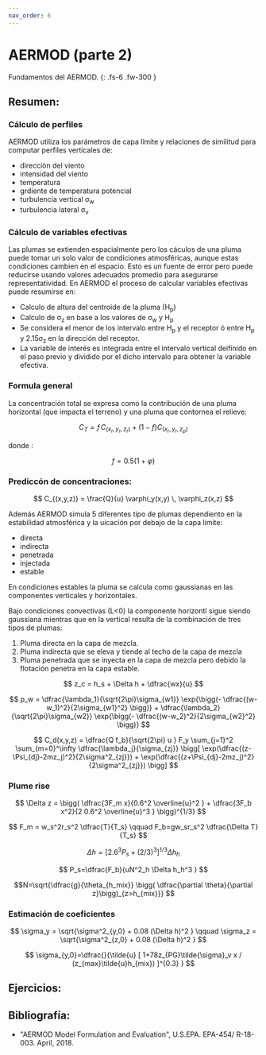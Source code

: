 ```yaml
---
nav_order: 6
---
```



# AERMOD (parte 2)

Fundamentos del AERMOD.
{: .fs-6 .fw-300 }

<!-- center><iframe max-width="400" aspect-ratio="0.5625" src="https://www.youtube.com/embed/MUQfKFzIOeU" frameborder="0" allow="accelerometer; autoplay; encrypted-media; gyroscope; picture-in-picture" 
allowfullscreen>
</iframe></center -->


## Resumen:



### Cálculo de perfiles

AERMOD utiliza los parámetros de capa límite y relaciones de similitud para computar perfiles verticales de:
- dirección del viento
- intensidad del viento
- temperatura
- grdiente de temperatura potencial
- turbulencia vertical &sigma;<sub>w</sub>
- turbulencia lateral  &sigma;<sub>v</sub>

### Cálculo de variables efectivas

Las plumas se extienden espacialmente pero los cáculos de una pluma puede tomar un solo valor de condiciones atmosféricas, aunque estas condiciones cambien en el espacio. Esto es un fuente de error pero puede reducirse usando valores adecuados promedio para asegurarse representatividad.
En AERMOD el proceso de calcular variables efectivas puede resumirse en:
- Calculo de altura del centroide de la pluma (H<sub>p</sub>) 
- Calculo de &sigma;<sub>z</sub> en base a los valores de &sigma;<sub>w</sub> y H<sub>p</sub>
- Se considera el menor de los intervalo entre H<sub>p</sub> y el receptor ó entre H<sub>p</sub> y 2.15&sigma;<sub>z</sub> en la dirección del receptor.
- La variable de interés es integrada entre el intervalo vertical deifinido en el paso previo y dividido por el dicho intervalo para obtener la variable efectiva.



### Formula general

La concentración total se expresa como la contribución de una pluma horizontal (que impacta el terreno) y una pluma que contornea el relieve:
 
$$
C_T = f \, C_{(x_r,y_r,z_r)} + (1-f) C_{(x_r,y_r,z_p)}
$$

donde :

$$
f = 0.5(1+\varphi)
$$



### Prediccón de concentraciones:


$$
 C_{(x,y,z)} = \frac{Q}{u} \varphi_y(x,y) \, \varphi_z(x,z)
$$



Además AERMOD simula 5 diferentes tipo de plumas dependiento en la estabilidad atmosférica y la uicación por debajo de la capa límite:
- directa
- indirecta
- penetrada
- injectada
- estable

En condiciones estables la pluma se calcula como gaussianas en las componentes verticales y horizontales.

Bajo condiciones convectivas (L<0) la componente horizontl sigue siendo gaussiana mientras que en la vertical resulta de la combinación de tres tipos de plumas:
1. Pluma directa en la capa de mezcla.
2. Pluma indirecta que se eleva y tiende al techo de la capa de mezcla
3. Pluma penetrada que se inyecta en la capa de mezcla pero debido la flotación penetra en la capa estable.



$$
z_c = h_s + \Delta h + \dfrac{wx}{u}
$$


$$
p_w = \dfrac{\lambda_1}{\sqrt{2\pi}\sigma_{w1}} \exp{\bigg(- \dfrac{(w-w_1)^2}{2\sigma_{w1}^2} \bigg)} +  \dfrac{\lambda_2}{\sqrt{2\pi}\sigma_{w2}} \exp{\bigg(- \dfrac{(w-w_2)^2}{2\sigma_{w2}^2} \bigg)}
$$




$$
C_d(x,y,z) = \dfrac{Q f_b}{\sqrt{2\pi} u }  F_y \sum_{j=1}^2 \sum_{m=0}^\infty \dfrac{\lambda_j}{\sigma_{zj}}	\bigg[ \exp(\dfrac{(z-\Psi_{dj}-2mz_j)^2}{2\sigma^2_{zj}}) + \exp(\dfrac{(z+\Psi_{dj}-2mz_j)^2}{2\sigma^2_{zj}})  \bigg]
$$


### Plume rise

$$
\Delta z = \bigg(   \dfrac{3F_m x}{0.6^2 \overline{u}^2 }   +  \dfrac{3F_b x^2}{2 0.6^2 \overline{u}^3 }   \bigg)^{1/3}
$$



$$
F_m = w_s^2r_s^2 \dfrac{T}{T_s} \qquad   F_b=gw_sr_s^2 \dfrac{\Delta T}{T_s}
$$



$$
\Delta h = \bigg[ 2.6^3 P_s + (2/3)^3 \bigg]^{1/3} \Delta h_h
$$

$$ P_s=\dfrac{F_b}{uN^2_h \Delta h_h^3 } $$

$$N=\sqrt{\dfrac{g}{\theta_{h_mix}} \bigg( \dfrac{\partial \theta}{\partial z}\bigg)_{z>h_{mix}}} $$



### Estimación de coeficientes


$$
\sigma_y = \sqrt{\sigma^2_{y,0} + 0.08 (\Delta h)^2 } \qquad \sigma_z = \sqrt{\sigma^2_{z,0} + 0.08 (\Delta h)^2 }
$$





$$
\sigma_{y,0}=\dfrac{}{\tilde{u} [ 1+78z_{PG}\tilde{\sigma}_v x / (z_{max}\tilde{u}h_{mix}) ]^{0.3} }
$$



## Ejercicios:


## Bibliografía:
- "AERMOD Model Formulation and Evaluation", U.S.EPA. EPA-454/ R-18-003. April, 2018.

